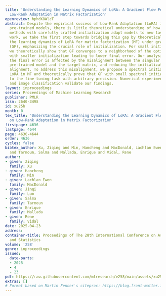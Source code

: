 ```yaml
---
title: 'Understanding the Learning Dynamics of LoRA: A Gradient Flow Perspective on
  Low-Rank Adaptation in Matrix Factorization'
openreview: hphdX8WlcT
abstract: Despite the empirical success of Low-Rank Adaptation (LoRA) in fine-tuning
  pre-trained models, there is little theoretical understanding of how first-order
  methods with carefully crafted initialization adapt models to new tasks. In this
  work, we take the first step towards bridging this gap by theoretically analyzing
  the learning dynamics of LoRA for matrix factorization (MF) under gradient flow
  (GF), emphasizing the crucial role of initialization. For small initialization,
  we theoretically show that GF converges to a neighborhood of the optimal solution,
  with smaller initialization leading to lower final error. Our analysis shows that
  the final error is affected by the misalignment between the singular spaces of the
  pre-trained model and the target matrix, and reducing the initialization scale improves
  alignment. To address this misalignment, we propose a spectral initialization for
  LoRA in MF and theoretically prove that GF with small spectral initialization converges
  to the fine-tuning task with arbitrary precision. Numerical experiments from MF
  and image classification validate our findings.
layout: inproceedings
series: Proceedings of Machine Learning Research
publisher: PMLR
issn: 2640-3498
id: xu25h
month: 0
tex_title: 'Understanding the Learning Dynamics of LoRA: A Gradient Flow Perspective
  on Low-Rank Adaptation in Matrix Factorization'
firstpage: 4636
lastpage: 4644
page: 4636-4644
order: 4636
cycles: false
bibtex_author: Xu, Ziqing and Min, Hancheng and MacDonald, Lachlan Ewen and Luo, Jinqi
  and Tarmoun, Salma and Mallada, Enrique and Vidal, Rene
author:
- given: Ziqing
  family: Xu
- given: Hancheng
  family: Min
- given: Lachlan Ewen
  family: MacDonald
- given: Jinqi
  family: Luo
- given: Salma
  family: Tarmoun
- given: Enrique
  family: Mallada
- given: Rene
  family: Vidal
date: 2025-04-23
address:
container-title: Proceedings of The 28th International Conference on Artificial Intelligence
  and Statistics
volume: '258'
genre: inproceedings
issued:
  date-parts:
  - 2025
  - 4
  - 23
pdf: https://raw.githubusercontent.com/mlresearch/v258/main/assets/xu25h/xu25h.pdf
extras: []
# Format based on Martin Fenner's citeproc: https://blog.front-matter.io/posts/citeproc-yaml-for-bibliographies/
---
```

